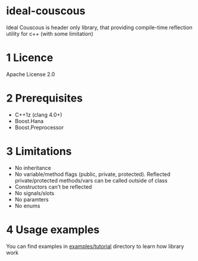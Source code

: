 # ideal-couscous
Ideal Couscous is header only library, that providing compile-time reflection utility for c++ (with some limitation)

1 Licence
==========
Apache License 2.0

2 Prerequisites
===============
- C++1z (clang 4.0+)
- Boost.Hana
- Boost.Preprocessor

3 Limitations
==============
- No inheritance
- No variable/method flags (public, private, protected). Reflected private/protected methods/vars can be called outside of class
- Constructors can't be reflected
- No signals/slots
- No paramters
- No enums

4 Usage examples
=================
You can find examples in [examples/tutorial](https://github.com/maxis11/ideal-couscous/tree/master/examples/tutorial) directory to learn how library work
